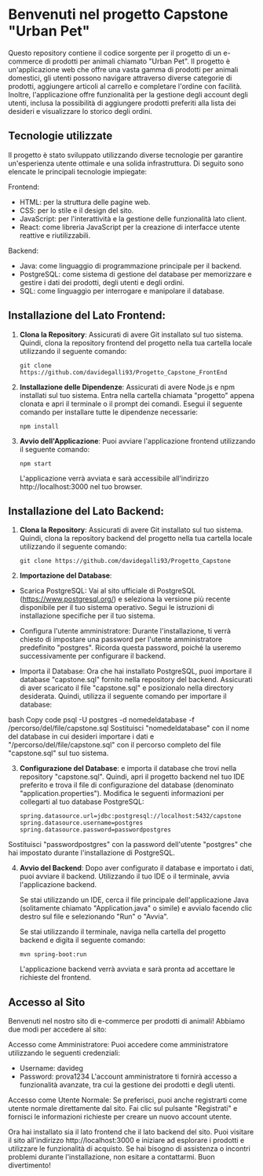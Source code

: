 # Benvenuti nel progetto Capstone "Urban Pet"

Questo repository contiene il codice sorgente per il progetto di un e-commerce di prodotti per animali chiamato "Urban Pet". 
Il progetto è un'applicazione web che offre una vasta gamma di prodotti per animali domestici, gli utenti possono navigare attraverso diverse categorie di prodotti, aggiungere articoli al carrello e completare l'ordine con facilità. 
Inoltre, l'applicazione offre funzionalità per la gestione degli account degli utenti, inclusa la possibilità di aggiungere prodotti preferiti alla lista dei desideri e visualizzare lo storico degli ordini.

## Tecnologie utilizzate

Il progetto è stato sviluppato utilizzando diverse tecnologie per garantire un'esperienza utente ottimale e una solida infrastruttura. Di seguito sono elencate le principali tecnologie impiegate:

Frontend:
 - HTML: per la struttura delle pagine web.
 - CSS: per lo stile e il design del sito.
 - JavaScript: per l'interattività e la gestione delle funzionalità lato client.
 - React: come libreria JavaScript per la creazione di interfacce utente reattive e riutilizzabili.

Backend:
 - Java: come linguaggio di programmazione principale per il backend.
 - PostgreSQL: come sistema di gestione del database per memorizzare e gestire i dati dei prodotti, degli utenti e degli ordini.
 - SQL: come linguaggio per interrogare e manipolare il database.

## Installazione del Lato Frontend:

1. **Clona la Repository**: Assicurati di avere Git installato sul tuo sistema. Quindi, clona la repository frontend del progetto nella tua cartella locale utilizzando il seguente comando:

   ```
   git clone https://github.com/davidegalli93/Progetto_Capstone_FrontEnd
   ```

2. **Installazione delle Dipendenze**: Assicurati di avere Node.js e npm installati sul tuo sistema. Entra nella cartella chiamata  "progetto" appena clonata e apri il terminale o il prompt dei comandi. Esegui il seguente comando per installare tutte le dipendenze necessarie:

   ```
   npm install
   ```

3. **Avvio dell'Applicazione**: Puoi avviare l'applicazione frontend utilizzando il seguente comando:

   ```
   npm start
   ```

   L'applicazione verrà avviata e sarà accessibile all'indirizzo http://localhost:3000 nel tuo browser.

## Installazione del Lato Backend:

1. **Clona la Repository**: Assicurati di avere Git installato sul tuo sistema. Quindi, clona la repository backend del progetto nella tua cartella locale utilizzando il seguente comando:

   ```
   git clone https://github.com/davidegalli93/Progetto_Capstone
   ```
   
2. **Importazione del Database**:
 - Scarica PostgreSQL: Vai al sito ufficiale di PostgreSQL (https://www.postgresql.org/) e seleziona la versione più recente disponibile per il tuo sistema operativo. Segui le istruzioni di installazione specifiche per il tuo sistema.

 - Configura l'utente amministratore: Durante l'installazione, ti verrà chiesto di impostare una password per l'utente amministratore predefinito "postgres". Ricorda questa password, poiché la useremo successivamente per configurare il backend.

 - Importa il Database: Ora che hai installato PostgreSQL, puoi importare il database "capstone.sql" fornito nella repository del backend. Assicurati di aver scaricato il file "capstone.sql" e posizionalo nella directory desiderata. Quindi, utilizza il seguente comando per importare il database:

bash
Copy code
psql -U postgres -d nomedeldatabase -f /percorso/del/file/capstone.sql
Sostituisci "nomedeldatabase" con il nome del database in cui desideri importare i dati e "/percorso/del/file/capstone.sql" con il percorso completo del file "capstone.sql" sul tuo sistema.

3. **Configurazione del Database**:  e importa il database che trovi nella repository "capstone.sql". Quindi, apri il progetto backend nel tuo IDE preferito e trova il file di configurazione del database (denominato "application.properties"). Modifica le seguenti informazioni per collegarti al tuo database PostgreSQL:

   ```
   spring.datasource.url=jdbc:postgresql://localhost:5432/capstone
   spring.datasource.username=postgres
   spring.datasource.password=passwordpostgres
   ```

Sostituisci "passwordpostgres" con la password dell'utente "postgres" che hai impostato durante l'installazione di PostgreSQL.

4. **Avvio del Backend**: Dopo aver configurato il database e importato i dati, puoi avviare il backend. Utilizzando il tuo IDE o il terminale, avvia l'applicazione backend.

   Se stai utilizzando un IDE, cerca il file principale dell'applicazione Java (solitamente chiamato "Application.java" o simile) e avvialo facendo clic destro sul file e selezionando "Run" o "Avvia".

   Se stai utilizzando il terminale, naviga nella cartella del progetto backend e digita il seguente comando:

   ```
   mvn spring-boot:run
   ```

   L'applicazione backend verrà avviata e sarà pronta ad accettare le richieste del frontend.


## Accesso al Sito
Benvenuti nel nostro sito di e-commerce per prodotti di animali! Abbiamo due modi per accedere al sito:

Accesso come Amministratore:
Puoi accedere come amministratore utilizzando le seguenti credenziali:
 - Username: davideg
 - Password: prova1234
L'account amministratore ti fornirà accesso a funzionalità avanzate, tra cui la gestione dei prodotti e degli utenti.

Accesso come Utente Normale:
Se preferisci, puoi anche registrarti come utente normale direttamente dal sito. Fai clic sul pulsante "Registrati" e fornisci le informazioni richieste per creare un nuovo account utente.

Ora hai installato sia il lato frontend che il lato backend del sito. Puoi visitare il sito all'indirizzo http://localhost:3000 e iniziare ad esplorare i prodotti e utilizzare le funzionalità di acquisto. Se hai bisogno di assistenza o incontri problemi durante l'installazione, non esitare a contattarmi. 
Buon divertimento!

